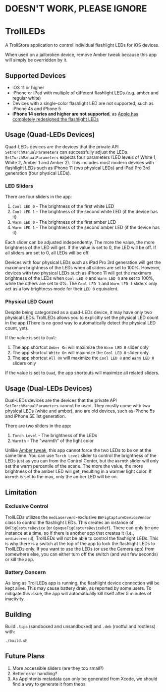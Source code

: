 # DOESN'T WORK, PLEASE IGNORE

# TrollLEDs

 A TrollStore application to control individual flashlight LEDs for iOS devices.

 When used on a jailbroken device, remove Amber tweak because this app will simply be overridden by it.

## Supported Devices

- iOS 11 or higher
- iPhone or iPad with multiple of different flashlight LEDs (e.g. amber and regular white)
- Devices with a single-color flashlight LED are not supported, such as iPhone 4s and iPhone 5
- **iPhone 14 series and higher are not supported**, as [Apple has completely redesigned the flashlight LEDs](https://appleinsider.com/articles/22/09/20/how-iphone-14-pro-adaptive-true-tone-flash-creates-perfect-light-for-your-photos)

## Usage (Quad-LEDs Devices)

Quad-LEDs devices are the devices that the private API `SetTorchManualParameters` can successfully adjust the LEDs. `SetTorchManualParameters` expects four parameters (LED levels of White 1, White 2, Amber 1 and Amber 2). This includes most modern devices with flashlight LEDs such as iPhone 11 (two physical LEDs) and iPad Pro 3rd generation (four physical LEDs).

### LED Sliders

There are four sliders in the app:

1. `Cool LED 0` - The brightness of the first white LED
2. `Cool LED 1` - The brightness of the second white LED (if the device has it)
3. `Warm LED 0` - The brightness of the first amber LED
4. `Warm LED 1` - The brightness of the second amber LED (if the device has it)

Each slider can be adjusted independently. The more the value, the more brightness of the LED will get. If the value is set to 0, the LED will be off. If all sliders are set to 0, all LEDs will be off.

Devices with four physical LEDs such as iPad Pro 3rd generation will get the maximum brightness of the LEDs when all sliders are set to 100%. However, devices with two physical LEDs such as iPhone 11 will get the maximum brightness of the LEDs when `Cool LED 0` and `Warm LED 0` are set to 100%, while the others are set to 0%. The `Cool LED 1` and `Warm LED 1` sliders only act as a low brightness mode for their `LED 0` equivalent.

### Physical LED Count

Despite being categorized as a quad-LEDs device, it may have only two physical LEDs. TrollLEDs allows you to explicitly set the physical LED count in the app (There is no good way to automatically detect the physical LED count, yet).

If the value is set to `Dual`:

1. The app shortcut `Amber On` will maximize the `Warm LED 0` slider only
2. The app shortcut `White On` will maximize the `Cool LED 0` slider only
3. The app shortcut `All On` will maximize the `Cool LED 0` and `Warm LED 0` sliders only

If the value is set to `Quad`, the app shortcuts will maximize all related sliders.

## Usage (Dual-LEDs Devices)

Dual-LEDs devices are the devices that the private API `SetTorchManualParameters` cannot be used. They mostly come with two physical LEDs (white and amber), and are old devices, such as iPhone 5s and iPhone SE 1st generation.

There are two sliders in the app:

1. `Torch Level` - The brightness of the LEDs
2. `Warmth` - The "warmth" of the light color

Unlike [Amber tweak](https://github.com/PoomSmart/Amber), this app cannot force the two LEDs to be on at the same time. You can use `Torch Level` slider to control the brightness of the LEDs just as you can from the Control Center, but the `Warmth` slider will only set the warm percentile of the scene. The more the value, the more brightness of the amber LED will get, resulting in a warmer light color. If `Warmth` is set to the max, only the amber LED will be on.

## Limitation

### Exclusive Control

TrollLEDs utilizes the `mediaserverd`-exclusive `BWFigCaptureDeviceVendor` class to control the flashlight LEDs.
This creates an instance of `BWFigCaptureDevice` (or `OpaqueFigCaptureDeviceRef`). There can only be one instance at a time, so if there is another app that creates it (i.e., `mediaserverd`), TrollLEDs will not be able to control the flashlight LEDs.
This is why there is a switch at the top of the app to lock the flashlight LEDs to TrollLEDs only. If you want to use the LEDs (or use the Camera app) from somewhere else, you can either turn off the switch (and wait few seconds) or kill the app.

### Battery Concern

As long as TrollLEDs app is running, the flashlight device connection will be kept alive. This may cause battery drain, as reported by some users. To mitigate this issue, the app will automatically kill itself after 5 minutes of inactivity.

## Building

Build `.tipa` (sandboxed and unsandboxed) and `.deb` (rootful and rootless) with:

```sh
./build.sh
```

## Future Plans

1. More accessible sliders (are they too small?)
2. Better error handling?
3. As AppIntents metadata can only be generated from Xcode, we should find a way to generate it from theos
